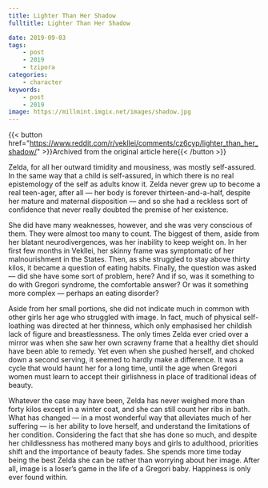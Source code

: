```yaml
---
title: Lighter Than Her Shadow
fulltitle: Lighter Than Her Shadow

date: 2019-09-03
tags:
    - post
    - 2019
    - tzipora
categories:
    - character
keywords:
    - post
    - 2019
image: https://millmint.imgix.net/images/shadow.jpg
---
```

{{< button href="https://www.reddit.com/r/vekllei/comments/cz6cyp/lighter_than_her_shadow/" >}}Archived from the original article here{{< /button >}}

Zelda, for all her outward timidity and mousiness, was mostly self-assured. In the same way that a child is self-assured, in which there is no real epistemology of the self as adults know it. Zelda never grew up to become a real teen-ager, after all — her body is forever thirteen-and-a-half, despite her mature and maternal disposition — and so she had a reckless sort of confidence that never really doubted the premise of her existence.

She did have many weaknesses, however, and she was very conscious of them. They were almost too many to count. The biggest of them, aside from her blatant neurodivergences, was her inability to keep weight on. In her first few months in Vekllei, her skinny frame was symptomatic of her malnourishment in the States. Then, as she struggled to stay above thirty kilos, it became a question of eating habits. Finally, the question was asked — did she have some sort of problem, here? And if so, was it something to do with Gregori syndrome, the comfortable answer? Or was it something more complex — perhaps an eating disorder?

Aside from her small portions, she did not indicate much in common with other girls her age who struggled with image. In fact, much of physical self-loathing was directed at her thinness, which only emphasised her childish lack of figure and breastlessness. The only times Zelda ever cried over a mirror was when she saw her own scrawny frame that a healthy diet should have been able to remedy. Yet even when she pushed herself, and choked down a second serving, it seemed to hardly make a difference. It was a cycle that would haunt her for a long time, until the age when Gregori women must learn to accept their girlishness in place of traditional ideas of beauty.

Whatever the case may have been, Zelda has never weighed more than forty kilos except in a winter coat, and she can still count her ribs in bath. What has changed — in a most wonderful way that alleviates much of her suffering — is her ability to love herself, and understand the limitations of her condition. Considering the fact that she has done so much, and despite her childlessness has mothered many boys and girls to adulthood, priorities shift and the importance of beauty fades. She spends more time today being the best Zelda she can be rather than worrying about her image. After all, image is a loser’s game in the life of a Gregori baby. Happiness is only ever found within.
